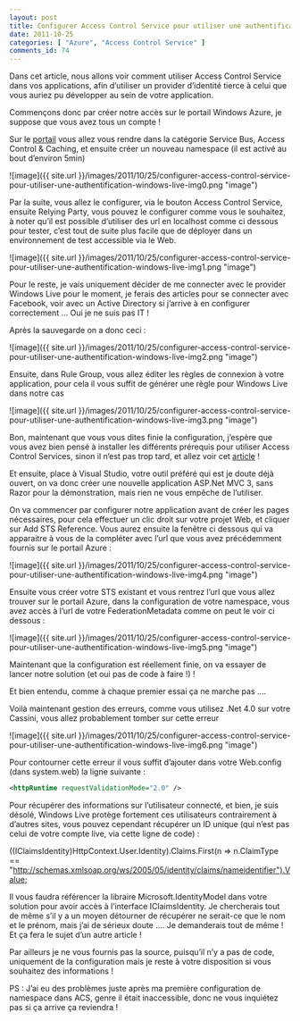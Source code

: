 ```yaml
---
layout: post
title: Configurer Access Control Service pour utiliser une authentification Windows Live
date: 2011-10-25
categories: [ "Azure", "Access Control Service" ]
comments_id: 74 
---
```


Dans cet article, nous allons voir comment utiliser Access Control Service dans vos applications, afin d’utiliser un provider d’identité tierce à celui que vous auriez pu développer au sein de votre application.

Commençons donc par créer notre accès sur le portail Windows Azure, je suppose que vous avez tous un compte !

Sur le [portail](https://windows.azure.com/default.aspx) vous allez vous rendre dans la catégorie Service Bus, Access Control & Caching, et ensuite créer un nouveau namespace (il est activé au bout d’environ 5min)

![image]({{ site.url }}/images/2011/10/25/configurer-access-control-service-pour-utiliser-une-authentification-windows-live-img0.png "image")

Par la suite, vous allez le configurer, via le bouton Access Control Service, ensuite Relying Party, vous pouvez le configurer comme vous le souhaitez, à noter qu’il est possible d’utiliser des url en localhost comme ci dessous pour tester, c’est tout de suite plus facile que de déployer dans un environnement de test accessible via le Web.

![image]({{ site.url }}/images/2011/10/25/configurer-access-control-service-pour-utiliser-une-authentification-windows-live-img1.png "image")

Pour le reste, je vais uniquement décider de me connecter avec le provider Windows Live pour le moment, je ferais des articles pour se connecter avec Facebook, voir avec un Active Directory si j’arrive à en configurer correctement … Oui je ne suis pas IT !

Après la sauvegarde on a donc ceci :

![image]({{ site.url }}/images/2011/10/25/configurer-access-control-service-pour-utiliser-une-authentification-windows-live-img2.png "image")

Ensuite, dans Rule Group, vous allez éditer les règles de connexion à votre application, pour cela il vous suffit de générer une règle pour Windows Live dans notre cas

![image]({{ site.url }}/images/2011/10/25/configurer-access-control-service-pour-utiliser-une-authentification-windows-live-img3.png "image")

Bon, maintenant que vous vous dites finie la configuration, j’espère que vous avez bien pensé à installer les différents prérequis pour utiliser Access Control Services, sinon il n’est pas trop tard, et allez voir cet [article](http://blog.woivre.fr/?p=600) !

Et ensuite, place à Visual Studio, votre outil préféré qui est je doute déjà ouvert, on va donc créer une nouvelle application ASP.Net MVC 3, sans Razor pour la démonstration, mais rien ne vous empêche de l’utiliser.

On va commencer par configurer notre application avant de créer les pages nécessaires, pour cela effectuer un clic droit sur votre projet Web, et cliquer sur Add STS Reference. Vous aurez ensuite la fenêtre ci dessous qui va apparaitre à vous de la compléter avec l’url que vous avez précédemment fournis sur le portail Azure :

![image]({{ site.url }}/images/2011/10/25/configurer-access-control-service-pour-utiliser-une-authentification-windows-live-img4.png "image")

Ensuite vous créer votre STS existant et vous rentrez l’url que vous allez trouver sur le portail Azure, dans la configuration de votre namespace, vous avez accès à l’url de votre FederationMetadata comme on peut le voir ci dessous :

![image]({{ site.url }}/images/2011/10/25/configurer-access-control-service-pour-utiliser-une-authentification-windows-live-img5.png "image")

Maintenant que la configuration est réellement finie, on va essayer de lancer notre solution (et oui pas de code à faire !) !

Et bien entendu, comme à chaque premier essai ça ne marche pas ….

Voilà maintenant gestion des erreurs, comme vous utilisez .Net 4.0 sur votre Cassini, vous allez probablement tomber sur cette erreur

![image]({{ site.url }}/images/2011/10/25/configurer-access-control-service-pour-utiliser-une-authentification-windows-live-img6.png "image")

Pour contourner cette erreur il vous suffit d’ajouter dans votre Web.config (dans system.web) la ligne suivante :

```xml
<httpRuntime requestValidationMode="2.0" /> 
```

Pour récupérer des informations sur l’utilisateur connecté, et bien, je suis désolé, Windows Live protège fortement ces utilisateurs contrairement à d’autres sites, vous pouvez cependant récupérer un ID unique (qui n’est pas celui de votre compte live, via cette ligne de code) :

((IClaimsIdentity)HttpContext.User.Identity).Claims.First(n => n.ClaimType == "http://schemas.xmlsoap.org/ws/2005/05/identity/claims/nameidentifier").Value;

Il vous faudra référencer la libraire Microsoft.IdentityModel dans votre solution pour avoir accès à l’interface IClaimsIdentity. Je chercherais tout de même s’il y a un moyen détourner de récupérer ne serait-ce que le nom et le prénom, mais j’ai de sérieux doute …. Je demanderais tout de même ! Et ça fera le sujet d’un autre article !

Par ailleurs je ne vous fournis pas la source, puisqu’il n’y a pas de code, uniquement de la configuration mais je reste à votre disposition si vous souhaitez des informations !

PS : J’ai eu des problèmes juste après ma première configuration de namespace dans ACS, genre il était inaccessible, donc ne vous inquiétez pas si ça arrive ça reviendra !
